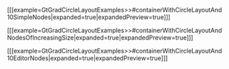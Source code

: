 [[[example=GtGradCircleLayoutExamples>>#containerWithCircleLayoutAnd10SimpleNodes|expanded=true|expandedPreview=true]]]

[[[example=GtGradCircleLayoutExamples>>#containerWithCircleLayoutAndNodesOfIncreasingSize|expanded=true|expandedPreview=true]]]

[[[example=GtGradCircleLayoutExamples>>#containerWithCircleLayoutAnd10EditorNodes|expanded=true|expandedPreview=true]]]